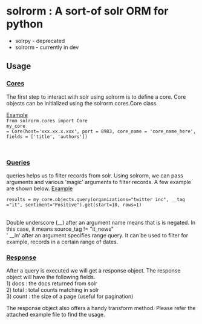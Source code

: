 <h1>solrorm : A sort-of solr ORM for python</h1>

<ul>
<li>solrpy - deprecated</li>
<li>solrorm - currently in dev</li>
</ul>

<h2>Usage</h2>

<h3><u>Cores</u></h3>
The first step to interact with solr using solrorm is to define a core.
Core objects can be initialized using the solrorm.cores.Core class. 

<u>Example</u>
<code>
<br>from solrorm.cores import Core
<br>my_core = Core(host='xxx.xx.x.xxx', port = 8983, core_name = 'core_name_here', fields = ['title', 'authors'])

</code>

<h3><u>Queries</u></h3>
queries helps us to filter records from solr. Using solrorm, we can pass arguments and various 'magic' arguments to filter records.
A few example are shown below.
<u>Example</u>
<code>
<br>results = my_core.objects.query(organizations="twitter inc", __tag ="it", sentiment="Positive").get(start=10, rows=1)

</code>
<br> Double underscore (__) after an argument name means that is is negated. In this case, it means source_tag != "it_news"
<br>' __in'  after an argument specifies range query. It can be used to filter for example, records in a certain range of dates.


<h3><u>Response</u></h3>
After a query is executed we will get a response object. The response object will have the following fields.
<br>1) docs : the docs returned from solr
<br>2) total : total counts matching in solr
<br>3) count : the size of a page (useful for pagination)

The response object also offers a handy transform method. Please refer the attached example file to find the usage.